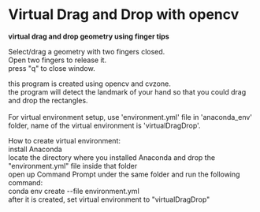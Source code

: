 # Virtual Drag and Drop with opencv
**virtual drag and drop geometry using finger tips**

Select/drag a geometry with two fingers closed.<br />
Open two fingers to release it.<br />
press "q" to close window.<br />

this program is created using opencv and cvzone.<br />
the program will detect the landmark of your hand so that you could drag and drop the rectangles.<br />
<br />
For virtual environment setup, use 'environment.yml' file in 'anaconda_env' folder, name of the virtual environment is 'virtualDragDrop'.<br />

How to create virtual environment:<br />
  install Anaconda <br />
  locate the directory where you installed Anaconda and drop the "environment.yml" file inside that folder <br />
  open up Command Prompt under the same folder and run the following command: <br />
    conda env create --file environment.yml <br />
  after it is created, set virtual environment to "virtualDragDrop" <br />
